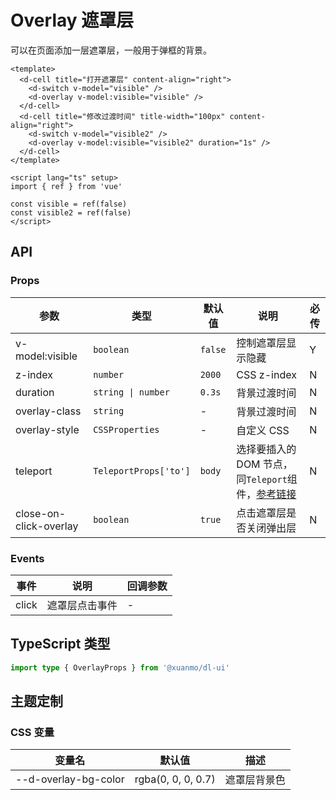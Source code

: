 # Overlay 遮罩层

可以在页面添加一层遮罩层，一般用于弹框的背景。

```vue client=Mobile playground=MOverlay
<template>
  <d-cell title="打开遮罩层" content-align="right">
    <d-switch v-model="visible" />
    <d-overlay v-model:visible="visible" />
  </d-cell>
  <d-cell title="修改过渡时间" title-width="100px" content-align="right">
    <d-switch v-model="visible2" />
    <d-overlay v-model:visible="visible2" duration="1s" />
  </d-cell>
</template>

<script lang="ts" setup>
import { ref } from 'vue'

const visible = ref(false)
const visible2 = ref(false)
</script>
```

## API

### Props

|参数|类型|默认值|说明|必传|
|---|----|-----|---|----|
|v-model:visible|`boolean`|`false`|控制遮罩层显示隐藏|Y|
|z-index|`number`|`2000`|CSS z-index|N|
|duration|`string \| number`|`0.3s`|背景过渡时间|N|
|overlay-class|`string`|-|背景过渡时间|N|
|overlay-style|`CSSProperties`|-|自定义 CSS|N|
|teleport|`TeleportProps['to']`|`body`|选择要插入的 DOM 节点，同`Teleport`组件，[参考链接](https://staging-cn.vuejs.org/guide/built-ins/teleport.html#basic-usage)|N|
|close-on-click-overlay|`boolean`|`true`|点击遮罩层是否关闭弹出层|N|

### Events

|事件|说明|回调参数|
|----|---|-------|
|click|遮罩层点击事件|-|

## TypeScript 类型

```typescript
import type { OverlayProps } from '@xuanmo/dl-ui'
```

## 主题定制

### CSS 变量

|变量名|默认值|描述|
|-----|-----|----|
|--d-overlay-bg-color|rgba(0, 0, 0, 0.7)|遮罩层背景色|
